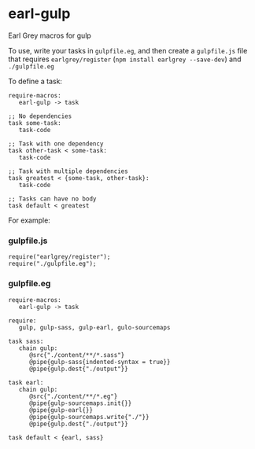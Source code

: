 
# earl-gulp

Earl Grey macros for gulp

To use, write your tasks in `gulpfile.eg`, and then create a
`gulpfile.js` file that requires `earlgrey/register` (`npm install
earlgrey --save-dev`) and `./gulpfile.eg`

To define a task:


    require-macros:
       earl-gulp -> task

    ;; No dependencies
    task some-task:
       task-code

    ;; Task with one dependency
    task other-task < some-task:
       task-code

    ;; Task with multiple dependencies
    task greatest < {some-task, other-task}:
       task-code

    ;; Tasks can have no body
    task default < greatest


For example:


### gulpfile.js

    require("earlgrey/register");
    require("./gulpfile.eg");


### gulpfile.eg

    require-macros:
       earl-gulp -> task

    require:
       gulp, gulp-sass, gulp-earl, gulo-sourcemaps

    task sass:
       chain gulp:
          @src{"./content/**/*.sass"}
          @pipe{gulp-sass{indented-syntax = true}}
          @pipe{gulp.dest{"./output"}}

    task earl:
       chain gulp:
          @src{"./content/**/*.eg"}
          @pipe{gulp-sourcemaps.init{}}
          @pipe{gulp-earl{}}
          @pipe{gulp-sourcemaps.write{"./"}}
          @pipe{gulp.dest{"./output"}}

    task default < {earl, sass}



